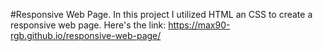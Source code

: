 #Responsive Web Page.
In this project I utilized HTML an CSS to create a responsive web page. Here's the link: https://max90-rgb.github.io/responsive-web-page/